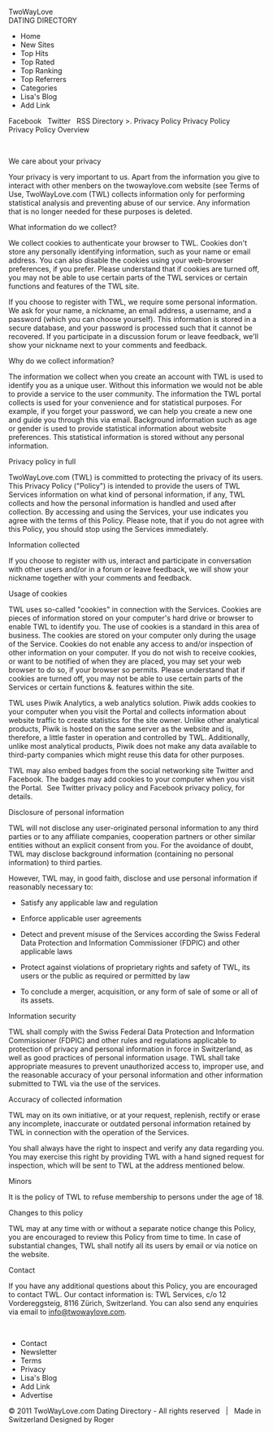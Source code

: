 TwoWayLove  
DATING DIRECTORY

*   Home
*   New Sites
*   Top Hits
*   Top Rated
*   Top Ranking
*   Top Referrers
*   Categories
*   Lisa's Blog
*   Add Link

Facebook   Twitter   RSS Directory >. Privacy Policy Privacy Policy  
Privacy Policy Overview

  
   

We care about your privacy  
  
Your privacy is very important to us. Apart from the information you give to interact with other menbers on the twowaylove.com website (see Terms of Use, TwoWayLove.com (TWL) collects information only for performing statistical analysis and preventing abuse of our service. Any information that is no longer needed for these purposes is deleted.  
  
What information do we collect?  
  
We collect cookies to authenticate your browser to TWL. Cookies don't store any personally identifying information, such as your name or email address. You can also disable the cookies using your web-browser preferences, if you prefer. Please understand that if cookies are turned off, you may not be able to use certain parts of the TWL services or certain functions and features of the TWL site.  
  
If you choose to register with TWL, we require some personal information. We ask for your name, a nickname, an email address, a username, and a password (which you can choose yourself). This information is stored in a secure database, and your password is processed such that it cannot be recovered. If you participate in a discussion forum or leave feedback, we'll show your nickname next to your comments and feedback.  
  
Why do we collect information?  
  
The information we collect when you create an account with TWL is used to identify you as a unique user. Without this information we would not be able to provide a service to the user community. The information the TWL portal collects is used for your convenience and for statistical purposes. For example, if you forget your password, we can help you create a new one and guide you through this via email. Background information such as age or gender is used to provide statistical information about website preferences. This statistical information is stored without any personal information.  
  
Privacy policy in full  
  
TwoWayLove.com (TWL) is committed to protecting the privacy of its users. This Privacy Policy ("Policy") is intended to provide the users of TWL Services information on what kind of personal information, if any, TWL collects and how the personal information is handled and used after collection. By accessing and using the Services, your use indicates you agree with the terms of this Policy. Please note, that if you do not agree with this Policy, you should stop using the Services immediately.  
  
Information collected  
  
If you choose to register with us, interact and participate in conversation with other users and/or in a forum or leave feedback, we will show your nickname together with your comments and feedback.  
  
Usage of cookies  
  
TWL uses so-called "cookies" in connection with the Services. Cookies are pieces of information stored on your computer's hard drive or browser to enable TWL to identify you. The use of cookies is a standard in this area of business. The cookies are stored on your computer only during the usage of the Service. Cookies do not enable any access to and/or inspection of other information on your computer. If you do not wish to receive cookies, or want to be notified of when they are placed, you may set your web browser to do so, if your browser so permits. Please understand that if cookies are turned off, you may not be able to use certain parts of the Services or certain functions &. features within the site.  
  
TWL uses Piwik Analytics, a web analytics solution. Piwik adds cookies to your computer when you visit the Portal and collects information about website traffic to create statistics for the site owner. Unlike other analytical products, Piwik is hosted on the same server as the website and is, therefore, a little faster in operation and controlled by TWL. Additionally, unlike most analytical products, Piwik does not make any data available to third-party companies which might reuse this data for other purposes.  
  
TWL may also embed badges from the social networking site Twitter and Facebook. The badges may add cookies to your computer when you visit the Portal.  See Twitter privacy policy and Facebook privacy policy, for details.  
  
Disclosure of personal information  
  
TWL will not disclose any user-originated personal information to any third parties or to any affiliate companies, cooperation partners or other similar entities without an explicit consent from you. For the avoidance of doubt, TWL may disclose background information (containing no personal information) to third parties.  
  
However, TWL may, in good faith, disclose and use personal information if reasonably necessary to:  

  
*   Satisfy any applicable law and regulation
  
*   Enforce applicable user agreements
  
*   Detect and prevent misuse of the Services according the Swiss Federal Data Protection and Information Commissioner (FDPIC) and other applicable laws
  
*   Protect against violations of proprietary rights and safety of TWL, its users or the public as required or permitted by law
  
*   To conclude a merger, acquisition, or any form of sale of some or all of its assets.
  

  
Information security  
  
TWL shall comply with the Swiss Federal Data Protection and Information Commissioner (FDPIC) and other rules and regulations applicable to protection of privacy and personal information in force in Switzerland, as well as good practices of personal information usage. TWL shall take appropriate measures to prevent unauthorized access to, improper use, and the reasonable accuracy of your personal information and other information submitted to TWL via the use of the services.  
  
Accuracy of collected information  
  
TWL may on its own initiative, or at your request, replenish, rectify or erase any incomplete, inaccurate or outdated personal information retained by TWL in connection with the operation of the Services.  
  
You shall always have the right to inspect and verify any data regarding you. You may exercise this right by providing TWL with a hand signed request for inspection, which will be sent to TWL at the address mentioned below.  
  
Minors  
  
It is the policy of TWL to refuse membership to persons under the age of 18.  
  
Changes to this policy  
  
TWL may at any time with or without a separate notice change this Policy, you are encouraged to review this Policy from time to time. In case of substantial changes, TWL shall notify all its users by email or via notice on the website.  
  
Contact  
  
If you have any additional questions about this Policy, you are encouraged to contact TWL. Our contact information is: TWL Services, c/o 12 Vordereggsteig, 8116 Zürich, Switzerland. You can also send any enquiries via email to info@twowaylove.com.  
  
  
 

*   Contact
*   Newsletter
*   Terms
*   Privacy
*   Lisa's Blog
*   Add Link
*   Advertise

© 2011 TwoWayLove.com Dating Directory - All rights reserved   |   Made in Switzerland Designed by Roger